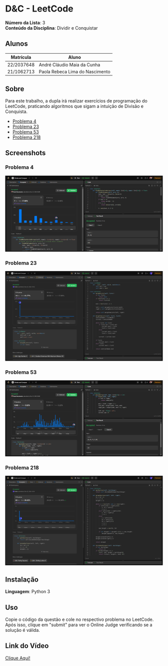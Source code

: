 # D&C - LeetCode

**Número da Lista**: 3<br>
**Conteúdo da Disciplina**: Dividir e Conquistar<br>

## Alunos
|Matrícula | Aluno |
| -- | -- |
| 22/2037648   |  André Cláudio Maia da Cunha |
| 21/1062713 |  Paola Rebeca Lima do Nascimento  |

## Sobre 
Para este trabalho, a dupla irá realizar exercícios de programação do LeetCode, praticando algoritmos que sigam a intuição de Divisão e Conquista.

- [Problema 4](https://leetcode.com/problems/median-of-two-sorted-arrays/description/?envType=problem-list-v2&envId=divide-and-conquer)
- [Problema 23](https://leetcode.com/problems/merge-k-sorted-lists/description/?envType=problem-list-v2&envId=divide-and-conquer)
- [Problema 53](https://leetcode.com/problems/maximum-subarray/description/?envType=problem-list-v2&envId=divide-and-conquer)
- [Problema 218](https://leetcode.com/problems/the-skyline-problem/description/?envType=problem-list-v2&envId=divide-and-conquer)

## Screenshots

### Problema 4
![imagem2](assets/problem4.png)
### Problema 23
![imagem2](assets/problem23.png)
### Problema 53
![imagem2](assets/problem53.png)
### Problema 218
![imagem4](assets/problem218.png)

## Instalação 
**Linguagem**: Python 3<br>

## Uso 
Copie o código da questão e cole no respectivo problema no LeetCode. Após isso, clique em "submit" para ver o Online Judge verificando se a solução é válida.

## Link do Vídeo

[Clique Aqui!](https://youtu.be/QUkyQHxnIAE)


